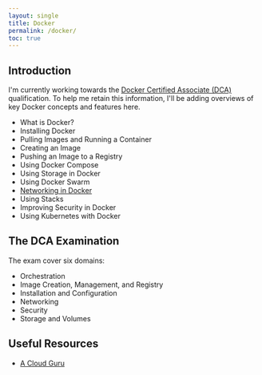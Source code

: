 ```yaml
---
layout: single
title: Docker
permalink: /docker/
toc: true
---
```


## Introduction

I'm currently working towards the [Docker Certified Associate (DCA)](https://training.mirantis.com/certification/dca-certification-exam/) qualification. To help me retain this information, I'll be adding overviews of key Docker concepts and features here.

- What is Docker?
- Installing Docker
- Pulling Images and Running a Container
- Creating an Image
- Pushing an Image to a Registry
- Using Docker Compose
- Using Storage in Docker
- Using Docker Swarm
- [Networking in Docker](./networking/)
- Using Stacks
- Improving Security in Docker
- Using Kubernetes with Docker

## The DCA Examination

The exam cover six domains:

- Orchestration
- Image Creation, Management, and Registry
- Installation and Configuration
- Networking
- Security
- Storage and Volumes

## Useful Resources

- [A Cloud Guru](https://learn.acloud.guru/course/6b00566d-6246-4ebe-8257-f98f989321cf/dashboard)

